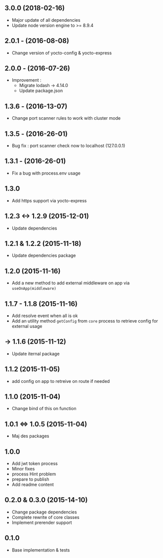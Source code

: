 ## 3.0.0 (2018-02-16)
- Major update of all dependencies
- Update node version engine to >= 8.9.4

## 2.0.1 - (2016-08-08)

- Change version of yocto-config & yocto-express

## 2.0.0 - (2016-07-26)

- Improvement :
  - Migrate lodash -> 4.14.0
  - Update package.json

## 1.3.6 - (2016-13-07)

- Change port scanner rules to work with cluster mode

## 1.3.5 - (2016-26-01)

- Bug fix : port scanner check now to localhost (127.0.0.1)

## 1.3.1 - (2016-26-01)

- Fix a bug with process.env usage

## 1.3.0

- Add https support via yocto-express

## 1.2.3 <-> 1.2.9 (2015-12-01)

- Update dependencies

## 1.2.1 & 1.2.2 (2015-11-18)

- Update dependencies package

## 1.2.0 (2015-11-16)

- Add a new method to add external middleware on app via `useOnApp(middleware)`

## 1.1.7 - 1.1.8 (2015-11-16)

- Add resolve event when all is ok
- Add an utility method `getConfig` from `core` process to retrieve config for external usage

## -> 1.1.6 (2015-11-12)

- Update iternal package

## 1.1.2 (2015-11-05)

- add config on app to retreive on route if needed

## 1.1.0 (2015-11-04)

- Change bind of this on function

## 1.0.1 <=> 1.0.5 (2015-11-04)

- Maj des packages

## 1.0.0

- Add jwt token process
- Minor fixes
- process Hint problem
- prepare to publish
- Add readme content


## 0.2.0 & 0.3.0 (2015-14-10)

- Change package dependencies
- Complete rewrite of core classes
- Implement prerender support

## 0.1.0

- Base implementation & tests
